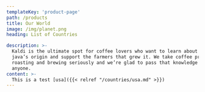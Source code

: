 ```yaml
---
templateKey: 'product-page'
path: /products
title: Our World
image: /img/planet.png
heading: List of Countries

description: >-
  Kaldi is the ultimate spot for coffee lovers who want to learn about their
  java’s origin and support the farmers that grew it. We take coffee production,
  roasting and brewing seriously and we’re glad to pass that knowledge to
  anyone.
content: >-
  This is a test [usa]({{< relref "/countries/usa.md" >}})
---
```

